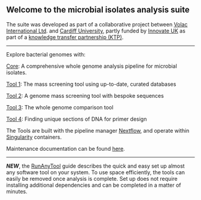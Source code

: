 ## Welcome to the microbial isolates analysis suite

The suite was developed as part of a collaborative project between [Volac International Ltd](https://www.volac.com/). and [Cardiff University](https://www.cardiff.ac.uk/), partly funded by [Innovate UK](https://www.gov.uk/government/organisations/innovate-uk) as part of a [knowledge transfer partnership (KTP)](https://www.ktp-uk.org/).

---

Explore bacterial genomes with:

[Core](https://volac-genomics.github.io/Core_docs/): A comprehensive whole genome analysis pipeline for microbial isolates. 

[Tool 1](https://volac-genomics.github.io/Tool1_docs/): The mass screening tool using up-to-date, curated databases 

[Tool 2](https://volac-genomics.github.io/Tool2_docs/): A genome mass screening tool with bespoke sequences 

[Tool 3](https://volac-genomics.github.io/Tool3_docs/): The whole genome comparison tool 

[Tool 4](https://volac-genomics.github.io/Tool4_docs/): Finding unique sections of DNA for primer design

The Tools are built with the pipeline manager [Nextflow](https://www.nextflow.io/), and operate within [Singularity](https://sylabs.io/singularity) containers.

Maintenance documentation can be found [here](https://volac-genomics.github.io/maintenance_manual/).

---

***NEW***, the [RunAnyTool](https://volac-genomics.github.io/RunAnyTool/) guide describes the quick and easy set up almost any software tool on your system. To use space efficiently, the tools can easily be removed once analysis is complete. Set up does not require installing additional dependencies and can be completed in a matter of minutes. 
